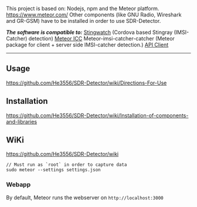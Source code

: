 
This project is based on: Nodejs, npm and the Meteor platform. https://www.meteor.com/
Other components (like GNU Radio, Wireshark and GR-GSM) have to be installed in order to use SDR-Detector.

***The software is compatible to:***
[Stingwatch](https://github.com/marvinmarnold/stingwatch) (Cordova based Stingray (IMSI-Catcher) detection) 
[Meteor ICC](https://github.com/marvinmarnold/meteor-imsi-catcher-catcher) Meteor-imsi-catcher-catcher (Meteor package for client + server side IMSI-catcher detection.) 
[API Client](https://github.com/marvinmarnold/StingrayAPIClient)

***

Usage
------
https://github.com/He3556/SDR-Detector/wiki/Directions-For-Use


Installation
------
https://github.com/He3556/SDR-Detector/wiki/Installation-of-components-and-libraries

WiKi
------
https://github.com/He3556/SDR-Detector/wiki


```
// Must run as `root` in order to capture data
sudo meteor --settings settings.json      
```

### Webapp

By default, Meteor runs the webserver on `http://localhost:3000`



